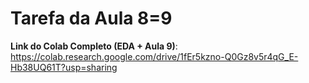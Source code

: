 # Tarefa da Aula 8=9

**Link do Colab Completo (EDA + Aula 9)**:             
https://colab.research.google.com/drive/1fEr5kzno-Q0Gz8v5r4qG_E-Hb38UQ61T?usp=sharing

